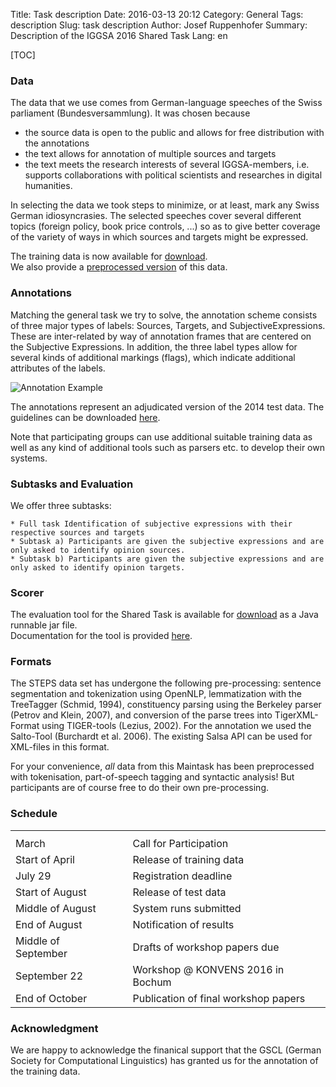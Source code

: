 Title: Task description
Date: 2016-03-13 20:12
Category: General
Tags: description
Slug: task description
Author: Josef Ruppenhofer
Summary: Description of the IGGSA 2016 Shared Task 
Lang: en

[TOC]

### Data

The data that we use comes from German-language speeches of the Swiss parliament (Bundesversammlung). It was chosen because

   * the source data is open to the public and allows for free distribution with the annotations
   * the text allows for annotation of multiple sources and targets
   * the text meets the research interests of several IGGSA-members, i.e. supports collaborations with political scientists and researches in digital humanities.

In selecting the data we took steps to minimize, or at least, mark any Swiss German idiosyncrasies. The selected speeches cover several different topics (foreign policy, book price controls, ...) so as to give better coverage of the variety of ways in which sources and targets might be expressed.

The training data is now available for [download](http://iggsasharedtask2016.github.io/data/shata14_adjudicated.xml).<br/>
We also provide a [preprocessed version](http://iggsasharedtask2016.github.io/data/shata16_training_adjudicated_preproc.tgz) of this data.


### Annotations


Matching the general task we try to solve, the annotation scheme consists of three major types of labels:
Sources, Targets, and SubjectiveExpressions. These are inter-related by way of annotation frames that are centered on the Subjective Expressions. In addition, the three label types allow for several kinds of additional markings (flags), which indicate additional attributes of the labels.


![Annotation Example](http://iggsasharedtask2016.github.io/images/annoexample.png)

The annotations represent an adjudicated version of the 2014 test data. The guidelines can be downloaded [here](http://iggsasharedtask2016.github.io/data/guide_2016.pdf).

Note that participating groups can use additional suitable training data as well as any kind of additional tools such as parsers etc. to develop their own systems.


### Subtasks and Evaluation

We offer three subtasks:

    * Full task Identification of subjective expressions with their respective sources and targets
    * Subtask a) Participants are given the subjective expressions and are only asked to identify opinion sources.
    * Subtask b) Participants are given the subjective expressions and are only asked to identify opinion targets.


### Scorer

The evaluation tool for the Shared Task is available for [download](http://iggsasharedtask2016.github.io/data/IGGSA-STEPS_eval2016.jar) as a Java runnable jar file. <br/> Documentation for the tool is provided [here](http://iggsasharedtask2016.github.io/data/Readme_runnablejar.txt). 

### Formats

The STEPS data set has undergone the following pre-processing: sentence segmentation and tokenization using OpenNLP, lemmatization with the TreeTagger (Schmid, 1994), constituency parsing using the Berkeley parser (Petrov and Klein, 2007), and conversion of the parse trees into TigerXML-Format using TIGER-tools (Lezius, 2002). For the annotation we used the Salto-Tool (Burchardt et al. 2006). The existing Salsa API can be used for XML-files in this format.

For your convenience, *all* data from this Maintask has been preprocessed with tokenisation, part-of-speech tagging and syntactic analysis! But participants are of course free to do their own pre-processing.




### Schedule
<html>
<table cellpadding="5" cellspacing="5"  width="70%">
  <tr>
    <th></th>
    <th></th>
    <th></th>
  </tr>
  <tr>
    <td>March</td>
    <td></td>
    <td>Call for Participation</td>
  </tr>
  <tr>
    <td>Start of April</td>
    <td></td>
    <td>Release of training data</td>
  </tr>
  <tr>
    <td>July 29</td>
    <td></td>
    <td>Registration deadline</td>
  </tr>
<tr>
  <tr>
    <td>Start of August</td>
    <td></td>
    <td>Release of test data</td>
  </tr>
<tr>
    <td>Middle of August</td>
    <td></td>
    <td>System runs submitted</td>
  </tr>
<tr>
    <td>End of August</td>
    <td></td>
    <td>Notification of results</td>
  </tr>

<tr>
    <td>Middle of September</td>
    <td></td>
    <td>Drafts of workshop papers due</td>
  </tr>
<tr>
    <td>September 22</td>
    <td></td>
    <td>Workshop @ KONVENS 2016 in Bochum</td>
  </tr>

<tr>
    <td>End of October</td>
    <td></td>
    <td>Publication of final workshop papers</td>
  </tr>



</table>

### Acknowledgment

We are happy to acknowledge the finanical support that the GSCL (German Society for Computational Linguistics) has granted us 
for the annotation of the training data.